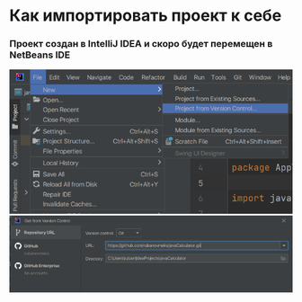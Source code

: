 # Как импортировать проект к себе
### Проект создан в IntelliJ IDEA и скоро будет перемещен в NetBeans IDE
![Шаг 1](https://github.com/rubanovmaks/javaCalculator/blob/master/screen1.png)
![Шаг 2](https://github.com/rubanovmaks/javaCalculator/blob/master/screen2.png)
